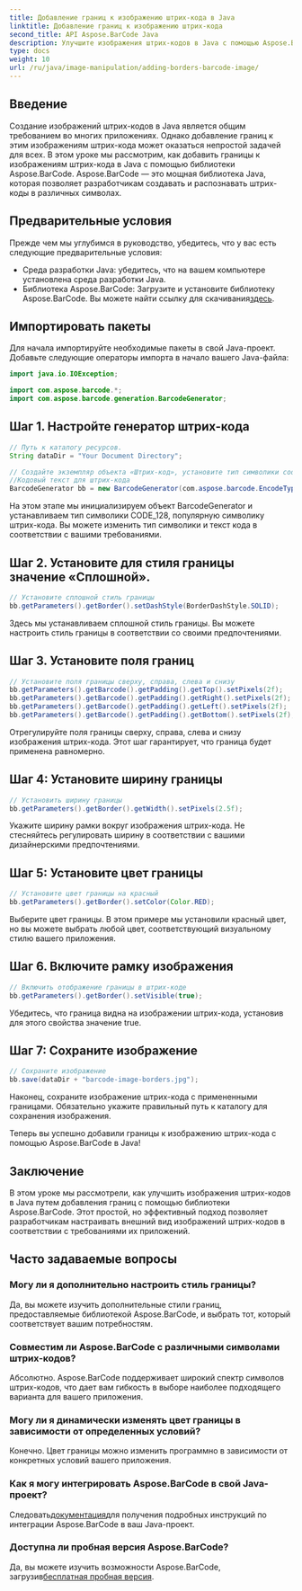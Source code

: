 ```yaml
---
title: Добавление границ к изображению штрих-кода в Java
linktitle: Добавление границ к изображению штрих-кода
second_title: API Aspose.BarCode Java
description: Улучшите изображения штрих-кодов в Java с помощью Aspose.BarCode, добавив настраиваемые границы. Следуйте этому пошаговому руководству, чтобы создать визуально привлекательное решение для штрих-кодов.
type: docs
weight: 10
url: /ru/java/image-manipulation/adding-borders-barcode-image/
---
```


## Введение

Создание изображений штрих-кодов в Java является общим требованием во многих приложениях. Однако добавление границ к этим изображениям штрих-кода может оказаться непростой задачей для всех. В этом уроке мы рассмотрим, как добавить границы к изображениям штрих-кода в Java с помощью библиотеки Aspose.BarCode. Aspose.BarCode — это мощная библиотека Java, которая позволяет разработчикам создавать и распознавать штрих-коды в различных символах.

## Предварительные условия

Прежде чем мы углубимся в руководство, убедитесь, что у вас есть следующие предварительные условия:

- Среда разработки Java: убедитесь, что на вашем компьютере установлена среда разработки Java.
- Библиотека Aspose.BarCode: Загрузите и установите библиотеку Aspose.BarCode. Вы можете найти ссылку для скачивания[здесь](https://releases.aspose.com/barcode/java/).

## Импортировать пакеты

Для начала импортируйте необходимые пакеты в свой Java-проект. Добавьте следующие операторы импорта в начало вашего Java-файла:

```java
import java.io.IOException;

import com.aspose.barcode.*;
import com.aspose.barcode.generation.BarcodeGenerator;
```

## Шаг 1. Настройте генератор штрих-кода

```java
// Путь к каталогу ресурсов.
String dataDir = "Your Document Directory";

// Создайте экземпляр объекта «Штрих-код», установите тип символики code128 и установите
//Кодовый текст для штрих-кода
BarcodeGenerator bb = new BarcodeGenerator(com.aspose.barcode.EncodeTypes.CODE_128, "1234567");
```

На этом этапе мы инициализируем объект BarcodeGenerator и устанавливаем тип символики CODE_128, популярную символику штрих-кода. Вы можете изменить тип символики и текст кода в соответствии с вашими требованиями.

## Шаг 2. Установите для стиля границы значение «Сплошной».

```java
// Установите сплошной стиль границы
bb.getParameters().getBorder().setDashStyle(BorderDashStyle.SOLID);
```

Здесь мы устанавливаем сплошной стиль границы. Вы можете настроить стиль границы в соответствии со своими предпочтениями.

## Шаг 3. Установите поля границ

```java
// Установите поля границы сверху, справа, слева и снизу
bb.getParameters().getBarcode().getPadding().getTop().setPixels(2f);
bb.getParameters().getBarcode().getPadding().getRight().setPixels(2f);
bb.getParameters().getBarcode().getPadding().getLeft().setPixels(2f);
bb.getParameters().getBarcode().getPadding().getBottom().setPixels(2f);
```

Отрегулируйте поля границы сверху, справа, слева и снизу изображения штрих-кода. Этот шаг гарантирует, что граница будет применена равномерно.

## Шаг 4: Установите ширину границы

```java
// Установить ширину границы
bb.getParameters().getBorder().getWidth().setPixels(2.5f);
```

Укажите ширину рамки вокруг изображения штрих-кода. Не стесняйтесь регулировать ширину в соответствии с вашими дизайнерскими предпочтениями.

## Шаг 5: Установите цвет границы

```java
// Установите цвет границы на красный
bb.getParameters().getBorder().setColor(Color.RED);
```

Выберите цвет границы. В этом примере мы установили красный цвет, но вы можете выбрать любой цвет, соответствующий визуальному стилю вашего приложения.

## Шаг 6. Включите рамку изображения

```java
// Включить отображение границы в штрих-коде
bb.getParameters().getBorder().setVisible(true);
```

Убедитесь, что граница видна на изображении штрих-кода, установив для этого свойства значение true.

## Шаг 7: Сохраните изображение

```java
// Сохраните изображение
bb.save(dataDir + "barcode-image-borders.jpg");
```

Наконец, сохраните изображение штрих-кода с примененными границами. Обязательно укажите правильный путь к каталогу для сохранения изображения.

Теперь вы успешно добавили границы к изображению штрих-кода с помощью Aspose.BarCode в Java!

## Заключение

В этом уроке мы рассмотрели, как улучшить изображения штрих-кодов в Java путем добавления границ с помощью библиотеки Aspose.BarCode. Этот простой, но эффективный подход позволяет разработчикам настраивать внешний вид изображений штрих-кодов в соответствии с требованиями их приложений.

## Часто задаваемые вопросы

### Могу ли я дополнительно настроить стиль границы?
Да, вы можете изучить дополнительные стили границ, предоставляемые библиотекой Aspose.BarCode, и выбрать тот, который соответствует вашим потребностям.

### Совместим ли Aspose.BarCode с различными символами штрих-кодов?
Абсолютно. Aspose.BarCode поддерживает широкий спектр символов штрих-кодов, что дает вам гибкость в выборе наиболее подходящего варианта для вашего приложения.

### Могу ли я динамически изменять цвет границы в зависимости от определенных условий?
Конечно. Цвет границы можно изменить программно в зависимости от конкретных условий вашего приложения.

### Как я могу интегрировать Aspose.BarCode в свой Java-проект?
 Следовать[документация](https://reference.aspose.com/barcode/java/)для получения подробных инструкций по интеграции Aspose.BarCode в ваш Java-проект.

### Доступна ли пробная версия Aspose.BarCode?
 Да, вы можете изучить возможности Aspose.BarCode, загрузив[бесплатная пробная версия](https://releases.aspose.com/).
